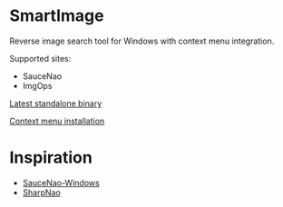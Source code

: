 # SmartImage

Reverse image search tool for Windows with context menu integration.

Supported sites:

- SauceNao
- ImgOps

[Latest standalone binary](https://github.com/Decimation/SmartImage/blob/master/SmartImage/bin/Release/netcoreapp3.0/win10-x64/publish/SmartImage.exe)

[Context menu installation](https://github.com/Decimation/SmartImage/blob/master/SmartImage/AddToContextMenu.bat)

# Inspiration

- [SauceNao-Windows](https://github.com/RoxasShadow/SauceNao-Windows)
- [SharpNao](https://github.com/Lazrius/SharpNao)
